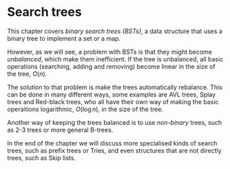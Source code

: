 
# Search trees

This chapter covers *binary search trees (BSTs)*, a data
structure that uses a binary tree to implement a set or a map.

However, as we will see, a problem with BSTs is that they might become *unbalanced*, which make them inefficient.
If the tree is unbalanced, all basic operations (searching, adding and removing) become linear in the size of the tree, $O(n)$.

The solution to that problem is make the trees automatically rebalance.
This can be done in many different ways, some examples are AVL trees, Splay trees and Red-black trees,
who all have their own way of making the basic operaitions logarithmic, $O(\log n)$, in the size of the tree.

Another way of keeping the trees balanced is to use *non-binary* trees, such as 2-3 trees or more general B-trees.

In the end of the chapter we will discuss more specialised kinds of search trees, such as prefix trees or Tries, and even structures that are not directly trees, such as Skip lists.
